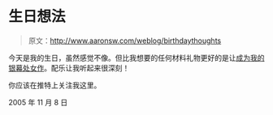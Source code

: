 # 生日想法

> 原文：<http://www.aaronsw.com/weblog/birthdaythoughts>

今天是我的生日，虽然感觉不像。但比我想要的任何材料礼物更好的是让[成为我的银幕处女作](http://www.projectaardvark.com/movie/)。配乐让我听起来很深刻！

你应该在推特上关注我这里。

2005 年 11 月 8 日